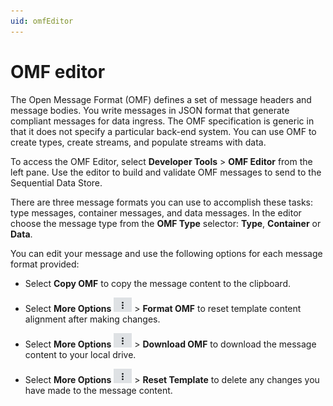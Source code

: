 ```yaml
---
uid: omfEditor
---
```


# OMF editor

The Open Message Format (OMF) defines a set of message headers and message bodies. You write messages in JSON format that generate compliant messages for data ingress. The OMF specification is generic in that it does not specify a particular back-end system. You can use OMF to create types, create streams, and populate streams with data.

To access the OMF Editor, select **Developer Tools** > **OMF Editor** from the left pane. Use the editor to build and validate OMF messages to send to the Sequential Data Store.

There are three message formats you can use to accomplish these tasks: type messages, container messages, and data messages. In the editor choose the message type from the **OMF Type** selector: **Type**, **Container** or **Data**.

You can edit your message and use the following options for each message format provided:

- Select **Copy OMF** to copy the message content to the clipboard. 

- Select **More Options** ![More Options](..\images\more-options.png "More Options") > **Format OMF** to reset template content alignment after making changes. 

- Select **More Options** ![More Options](..\images\more-options.png "More Options") > **Download OMF** to download the message content to your local drive. 

- Select **More Options** ![More Options](..\images\more-options.png "More Options") > **Reset Template** to delete any changes you have made to the message content. 
<!--AF 3/28/22 Turn this into a numbered procedure. -->